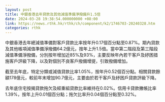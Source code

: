 ```yaml
---
layout: post
title: 中銀香港去年貸款及其他減值準備淨撥備升1.5倍
date: 2024-03-28 19:38:54.000000000 +08:00
link: https://news.rthk.hk/rthk/ch/component/k2/1746703-20240328.htm
categories: rthk
---
```


中銀香港去年總減值準備對客戶貸款比率按年升0.17個百分點至0.87%。期內貸款及其他帳項減值準備淨撥備64.2億元，按年上升1.5倍。當中第二階段及第三階段減值準備淨撥備，分別按年增加近85%及93%，主要反映年內若干客戶及紓困措施客戶評級下降，以及對個別不良客戶撥備增提，引致撥備增加。

截至去年底，特定分類或減值貸款比率1.05%，按年升0.52個百分點。相關貸款餘額178億元，較前年末增加90.7億元，主要由於若干客戶及紓困戶貸款評級下降。

去年底住宅按揭貸款拖欠及經重組貸款比率維持在0.02%。信用卡貸款撇帳比率1.39%，按年上升0.01個百分點；拖欠比率升0.04個百分點至0.32%。
